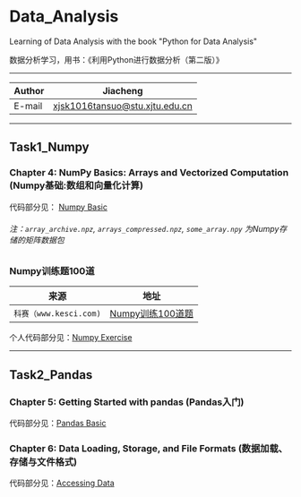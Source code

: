 # Data_Analysis

Learning of Data Analysis with the book "Python for Data Analysis"

数据分析学习，用书：《利用Python进行数据分析（第二版）》

****

|Author|Jiacheng|
|---|---
|E-mail|xjsk1016tansuo@stu.xjtu.edu.cn

****

## Task1_Numpy

### Chapter 4: NumPy Basics: Arrays and Vectorized Computation (Numpy基础:数组和向量化计算)

代码部分见： [Numpy Basic](./Task1_Numpy/NumpyBasic.ipynb)

###### 注：`array_archive.npz`, `arrays_compressed.npz`, `some_array.npy` 为Numpy存储的矩阵数据包



### Numpy训练题100道
|来源|地址|
|----|-----|
|`科赛（www.kesci.com)`|[Numpy训练100道题](https://www.kesci.com/home/project/59f29f67c5f3f5119527a2cc "悬停显示")|

个人代码部分见：[Numpy Exercise](./Task1_Numpy/这100道练习，带你玩转Numpy.ipynb)

---

## Task2_Pandas

### Chapter 5: Getting Started with pandas (Pandas入门)

代码部分见：[Pandas Basic](./Task2_Pandas/PandasBasic.ipynb)


### Chapter 6: Data Loading, Storage, and File Formats (数据加载、存储与文件格式)

代码部分见：[Accessing Data](./Task2_Pandas/AccessingData.ipynb)
